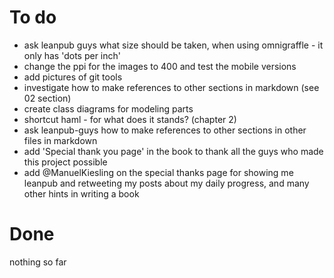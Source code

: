 # To do #

- ask leanpub guys what size should be taken, when using omnigraffle - it only has 'dots per inch'
- change the ppi for the images to 400 and test the mobile versions
- add pictures of git tools
- investigate how to make references to other sections in markdown (see 02 section)
- create class diagrams for modeling parts
- shortcut haml - for what does it stands? (chapter 2)
- ask leanpub-guys how to make references to other sections in other files in markdown
- add 'Special thank you page' in the book to thank all the guys who made this project possible
- add @ManuelKiesling on the special thanks page for showing me leanpub and retweeting my posts
  about my daily progress, and many other hints in writing a book


# Done #

nothing so far
